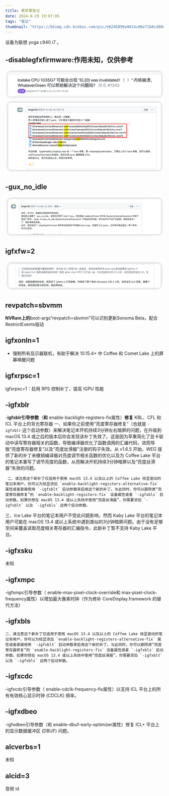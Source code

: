 ```yaml
---
title: 黑苹果笔记
date: 2024-8-29 19:07:05
tags: "笔记"
thumbnail: "https://bkimg.cdn.bcebos.com/pic/e824b899a9014c08e71b8cd80e7b02087bf4f4af?x-bce-process=image/format,f_auto/watermark,image_d2F0ZXIvYmFpa2UyNzI,g_7,xp_5,yp_5,P_20/resize,m_lfit,limit_1,h_1080"
---
```

设备为联想 yoga c940 i7 。

## -disablegfxfirmware:作用未知，仅供参考
![image.png](https://raw.githubusercontent.com/gyc-12/images/master/f34fcd69ed9e3dad33d759b1fddbb58b.png)
![image.png](https://raw.githubusercontent.com/gyc-12/images/master/7fdad76791183b16fa7ffc60d982888b.png)

## -gux_no_idle 

![image.png](https://raw.githubusercontent.com/gyc-12/images/master/2161cafb287d7494f68c42e1cfef7990.png)

##   igfxfw=2 
![image.png](https://raw.githubusercontent.com/gyc-12/images/master/10786723958e6dcd8cd10cf1c2123e17.png)


##  revpatch=sbvmm
**NVRam上的**boot-args“revpatch=sbvmm”可以识别更新Sonoma Beta，配合RestrictEvents驱动


##  igfxonln=1 

- 强制所有显示器联机，有助于解决 10.15.4+ 中 Coffee 和 Comet Lake 上的屏幕唤醒问题


## igfxrpsc=1
igfxrpsc=1：启用 RPS 控制补丁，提高 IGPU 性能 



##  -igfxblr
-**igfxblr引导参数**（**和** enable-backlight-registers-fix属性）**修复** KBL、CFL 和 ICL 平台上的背光寄存器
  一、如果你之前使用“亮度寄存器修复”（也就是 `-igfxblr` 这个启动参数）来解决笔记本开机持续3分钟左右暗屏的问题，在升级到 macOS 13.4 或之后的版本后你会发现该补丁失效了。这是因为苹果简化了显卡驱动中读写寄存器相关的函数，导致编译器优化了函数调用的汇编代码，进而导致“亮度寄存器修复”以及“亮度丝滑器”注册的钩子失效。从 v1.6.5 开始，*WEG* 提供了新的补丁来撤销编译器对亮度调节相关函数的优化以及为 Coffee Lake 平台的笔记本重写了调节亮度的函数，从而解决开机持续3分钟暗屏以及“亮度丝滑器”失效的问题。   

     二、请注意这个新补丁仅适用于使用 macOS 13.4 以及以上的 Coffee Lake 核显驱动的笔记本用户。你可以为核显添加 `enable-backlight-registers-alternative-fix` 属性或者直接使用 `-igfxblt` 启动参数来启用这个新的补丁。与此同时，你可以删除原“亮度寄存器修复”的 `enable-backlight-registers-fix` 设备属性或者 `-igfxbls` 启动参数。如果你想在 macOS 13.4 或以上系统中使用“亮度丝滑器”，你需要添加 `-igfxblt` 以及 `-igfxbls` 这两个启动参数。

三、Ice Lake 平台的笔记本用户不受此问题影响，然而 Kaby Lake 平台的笔记本用户可能在 macOS 13.4 或以上系统中遇到类似的3分钟暗屏问题。由于没有足够空间来覆盖读取亮度相关寄存器的汇编指令，此新补丁暂不支持 Kaby Lake 平台。   
   

##  -igfxsku 
未知



## -igfxmpc 
-igfxmpc引导参数（ enable-max-pixel-clock-override和 max-pixel-clock-frequency属性）以增加最大像素时钟（作为修补 CoreDisplay.framework 的替代方法）

## -igfxbls 
    二、请注意这个新补丁仅适用于使用 macOS 13.4 以及以上的 Coffee Lake 核显驱动的笔记本用户。你可以为核显添加 `enable-backlight-registers-alternative-fix` 属性或者直接使用 `-igfxblt` 启动参数来启用这个新的补丁。与此同时，你可以删除原“亮度寄存器修复”的 `enable-backlight-registers-fix` 设备属性或者 `-igfxbls` 启动参数。如果你想在 macOS 13.4 或以上系统中使用“亮度丝滑器”，你需要添加 `-igfxblt` 以及 `-igfxbls` 这两个启动参数。

## -igfxcdc 
-igfxcdc引导参数（ enable-cdclk-frequency-fix属性）以支持 ICL 平台上的所有有效核心显示时钟 (CDCLK) 频率。

## -igfxdbeo
-igfxdbeo引导参数（和 enable-dbuf-early-optimizer属性）修复 ICL+ 平台上的显示数据缓冲区 (DBUF) 问题。

##  alcverbs=1  
未知

## alcid=3
音频 id
